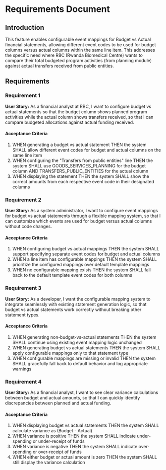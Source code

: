 # Requirements Document

## Introduction

This feature enables configurable event mappings for Budget vs Actual financial statements, allowing different event codes to be used for budget columns versus actual columns within the same line item. This addresses the specific need where RBC (Rwanda Biomedical Centre) wants to compare their total budgeted program activities (from planning module) against actual transfers received from public entities.

## Requirements

### Requirement 1

**User Story:** As a financial analyst at RBC, I want to configure budget vs actual statements so that the budget column shows planned program activities while the actual column shows transfers received, so that I can compare budgeted allocations against actual funding received.

#### Acceptance Criteria

1. WHEN generating a budget vs actual statement THEN the system SHALL allow different event codes for budget and actual columns on the same line item
2. WHEN configuring the "Transfers from public entities" line THEN the system SHALL use GOODS_SERVICES_PLANNING for the budget column AND TRANSFERS_PUBLIC_ENTITIES for the actual column
3. WHEN displaying the statement THEN the system SHALL show the correct amounts from each respective event code in their designated columns

### Requirement 2

**User Story:** As a system administrator, I want to configure event mappings for budget vs actual statements through a flexible mapping system, so that I can customize which events are used for budget versus actual columns without code changes.

#### Acceptance Criteria

1. WHEN configuring budget vs actual mappings THEN the system SHALL support specifying separate event codes for budget and actual columns
2. WHEN a line item has configurable mappings THEN the system SHALL prioritize the configured mappings over default template mappings
3. WHEN no configurable mapping exists THEN the system SHALL fall back to the default template event codes for both columns

### Requirement 3

**User Story:** As a developer, I want the configurable mapping system to integrate seamlessly with existing statement generation logic, so that budget vs actual statements work correctly without breaking other statement types.

#### Acceptance Criteria

1. WHEN generating non-budget-vs-actual statements THEN the system SHALL continue using existing event mapping logic unchanged
2. WHEN generating budget vs actual statements THEN the system SHALL apply configurable mappings only to that statement type
3. WHEN configurable mappings are missing or invalid THEN the system SHALL gracefully fall back to default behavior and log appropriate warnings

### Requirement 4

**User Story:** As a financial analyst, I want to see clear variance calculations between budget and actual amounts, so that I can quickly identify discrepancies between planned and actual funding.

#### Acceptance Criteria

1. WHEN displaying budget vs actual statements THEN the system SHALL calculate variance as (Budget - Actual)
2. WHEN variance is positive THEN the system SHALL indicate under-spending or under-receipt of funds
3. WHEN variance is negative THEN the system SHALL indicate over-spending or over-receipt of funds
4. WHEN either budget or actual amount is zero THEN the system SHALL still display the variance calculation